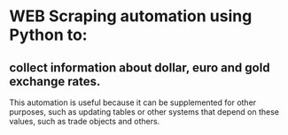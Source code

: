 # WEB Scraping automation using Python to:
## collect information about dollar, euro and gold exchange rates.

This automation is useful because it can be supplemented for other purposes, such as updating tables or other systems that depend on these values, such as trade objects and others.
